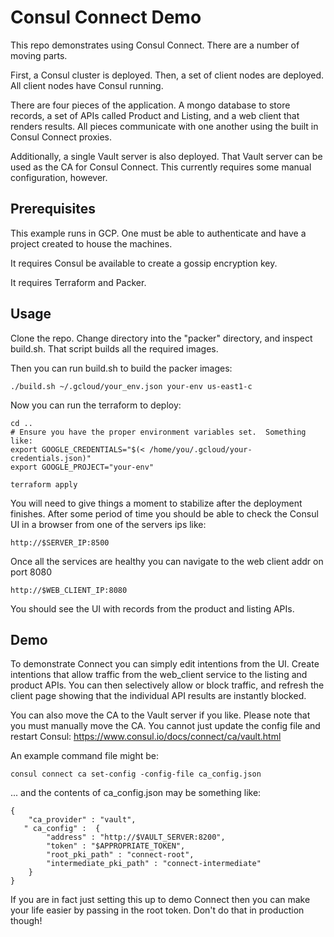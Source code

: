 # Consul Connect Demo

This repo demonstrates using Consul Connect.  There are a number of moving parts.  

First, a Consul cluster is deployed.  Then, a set of client nodes are deployed.  All client nodes have Consul running.

There are four pieces of the application.  A mongo database to store records, a set of APIs called Product and Listing, and a web client that renders results.  All pieces communicate with one another using the built in Consul Connect proxies.

Additionally, a single Vault server is also deployed.  That Vault server can be used as the CA for Consul Connect.  This currently requires some manual configuration, however.

## Prerequisites

This example runs in GCP.  One must be able to authenticate and have a project created to house the machines.

It requires Consul be available to create a gossip encryption key.

It requires Terraform and Packer.

## Usage

Clone the repo.  Change directory into the "packer" directory, and inspect build.sh.  That script builds all the required images.

Then you can run build.sh to build the packer images:

```
./build.sh ~/.gcloud/your_env.json your-env us-east1-c
```

Now you can run the terraform to deploy:

```
cd ..
# Ensure you have the proper environment variables set.  Something like:
export GOOGLE_CREDENTIALS="$(< /home/you/.gcloud/your-credentials.json)"
export GOOGLE_PROJECT="your-env"

terraform apply
```

You will need to give things a moment to stabilize after the deployment finishes.  After some period of time you should be able to check the Consul UI in a browser from one of the servers ips like:

```
http://$SERVER_IP:8500
```

Once all the services are healthy you can navigate to the web client addr on port 8080

```
http://$WEB_CLIENT_IP:8080
```

You should see the UI with records from the product and listing APIs.

## Demo

To demonstrate Connect you can simply edit intentions from the UI.  Create intentions that allow traffic from the web_client service to the listing and product APIs.  You can then selectively allow or block traffic, and refresh the client page showing that the individual API results are instantly blocked.

You can also move the CA to the Vault server if you like.  Please note that you must manually move the CA.  You cannot just update the config file and restart Consul:
https://www.consul.io/docs/connect/ca/vault.html

An example command file might be:
```
consul connect ca set-config -config-file ca_config.json
```

... and the contents of ca_config.json may be something like:
```
{    
    "ca_provider" : "vault",
   " ca_config" :  {
        "address" : "http://$VAULT_SERVER:8200",
        "token" : "$APPROPRIATE_TOKEN",
        "root_pki_path" : "connect-root",
        "intermediate_pki_path" : "connect-intermediate"
    }
}
```

If you are in fact just setting this up to demo Connect then you can make your life easier by passing in the root token.  Don't do that in production though!